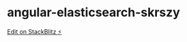 # angular-elasticsearch-skrszy

[Edit on StackBlitz ⚡️](https://stackblitz.com/edit/angular-elasticsearch-skrszy)
